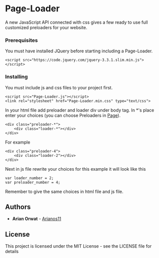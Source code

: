 # Page-Loader

A new JavaScript API connected with css gives a few ready to use full customized preloaders for your website.

### Prerequisites

You must have installed JQuery before starting including a Page-Loader.

```
<script src="https://code.jquery.com/jquery-3.3.1.slim.min.js"></script>
```

### Installing

You must include js and css files to your project first.
```
<script src="Page-Loader.js"></script>
<link rel="stylesheet" href="Page-Loader.min.css" type="text/css">
```
In your html file add preloader and loader div under body tag. In *'s place enter your choices (you can choose Preloaders in [Page](https://arianos11.github.io/Page-Loader/)).
```
<div class="preloader-*">
    <div class="loader-*"></div>
</div>

```
For example
```
<div class="preloader-4">
    <div class="loader-2"></div>
</div>
```
Next in js file rewrite your choices for this example it will look like this
```
var loader_number = 2;
var preloader_number = 4;
```

Remember to give the same choices in html file and js file.

## Authors

* **Arian Orwat** - [Arianos11](https://github.com/Arianos11)

## License

This project is licensed under the MIT License - see the LICENSE file for details
